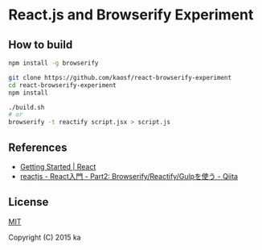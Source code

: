 # React.js and Browserify Experiment

## How to build

```sh
npm install -g browserify

git clone https://github.com/kaosf/react-browserify-experiment
cd react-browserify-experiment
npm install

./build.sh
# or
browserify -t reactify script.jsx > script.js
```

## References

* [Getting Started | React](https://facebook.github.io/react/docs/getting-started.html)
* [reactjs - React入門 - Part2: Browserify/Reactify/Gulpを使う - Qiita](http://qiita.com/masato/items/35b0900e3a7282b33bf8)

## License

[MIT](http://opensource.org/licenses/MIT)

Copyright (C) 2015 ka
